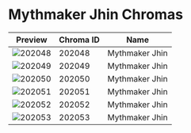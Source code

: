 # Mythmaker Jhin Chromas



| Preview | Chroma ID | Name |
|---------|-----------|------|
| ![202048](https://raw.communitydragon.org/latest/plugins/rcp-be-lol-game-data/global/default/v1/champion-chroma-images/202/202048.png) | 202048 | Mythmaker Jhin |
| ![202049](https://raw.communitydragon.org/latest/plugins/rcp-be-lol-game-data/global/default/v1/champion-chroma-images/202/202049.png) | 202049 | Mythmaker Jhin |
| ![202050](https://raw.communitydragon.org/latest/plugins/rcp-be-lol-game-data/global/default/v1/champion-chroma-images/202/202050.png) | 202050 | Mythmaker Jhin |
| ![202051](https://raw.communitydragon.org/latest/plugins/rcp-be-lol-game-data/global/default/v1/champion-chroma-images/202/202051.png) | 202051 | Mythmaker Jhin |
| ![202052](https://raw.communitydragon.org/latest/plugins/rcp-be-lol-game-data/global/default/v1/champion-chroma-images/202/202052.png) | 202052 | Mythmaker Jhin |
| ![202053](https://raw.communitydragon.org/latest/plugins/rcp-be-lol-game-data/global/default/v1/champion-chroma-images/202/202053.png) | 202053 | Mythmaker Jhin |